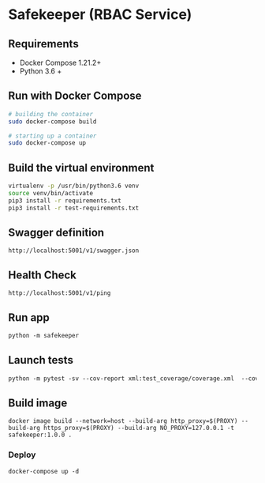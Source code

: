 # Safekeeper (RBAC Service)

## Requirements

* Docker Compose 1.21.2+
* Python 3.6 +

## Run with Docker Compose

```bash
# building the container
sudo docker-compose build

# starting up a container
sudo docker-compose up
```

## Build the virtual environment

```bash
virtualenv -p /usr/bin/python3.6 venv
source venv/bin/activate
pip3 install -r requirements.txt
pip3 install -r test-requirements.txt
```

## Swagger definition

```http
http://localhost:5001/v1/swagger.json
```

## Health Check

```http
http://localhost:5001/v1/ping
```

## Run app
```html
python -m safekeeper
```

## Launch tests
```html
python -m pytest -sv --cov-report xml:test_coverage/coverage.xml  --cov-report term-missing --cov=safekeeper safekeeper/tests
```

## Build image
```shell
docker image build --network=host --build-arg http_proxy=$(PROXY) --build-arg https_proxy=$(PROXY) --build-arg NO_PROXY=127.0.0.1 -t safekeeper:1.0.0 .
```
### Deploy
```shell
docker-compose up -d
```
